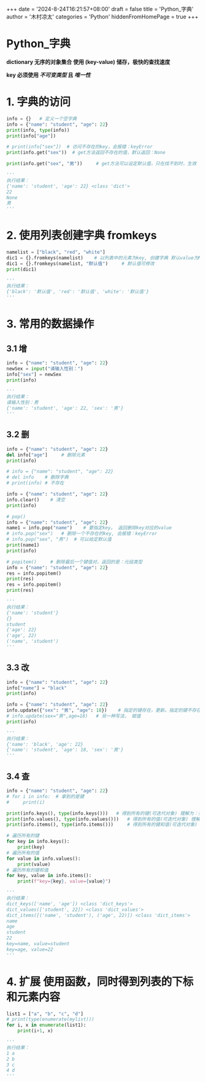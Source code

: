 +++
date = '2024-8-24T16:21:57+08:00'
draft = false
title = 'Python_字典'
author = '木村凉太'
categories = 'Python'
hiddenFromHomePage = true 
+++

# Python_字典

**dictionary 无序的对象集合 使用 (key-value) 储存，极快的查找速度**

**key 必须使用 *不可变类型* 且 *唯一性***

# 1. 字典的访问

```python
info = {}   # 定义一个空字典
info = {"name": "student", "age": 22}
print(info, type(info))
print(info["age"])

# print(info["sex"])  # 访问不存在的key，会报错：keyError
print(info.get("sex"))  # get方法返回不存在的值，默认返回：None

print(info.get("sex", "男"))     # get方法可以设定默认值，只在找不到时，生效

'''
执行结果：
{'name': 'student', 'age': 22} <class 'dict'>
22
None
男
'''
```

# 2. 使用列表创建字典 fromkeys

```python
namelist = ["black", "red", "white"]
dic1 = {}.fromkeys(namelist)    # 以列表中的元素为key, 创建字典 默认value为None
dic1 = {}.fromkeys(namelist, "默认值")     # 默认值可修改
print(dic1)

'''
执行结果：
{'black': '默认值', 'red': '默认值', 'white': '默认值'}
'''
```

# 3. 常用的数据操作

## 3.1 增

```python
info = {"name": "student", "age": 22}
newSex = input("请输入性别：")
info["sex"] = newSex
print(info)

'''
执行结果：
请输入性别：男
{'name': 'student', 'age': 22, 'sex': '男'}
'''
```

## 3.2 删

```python
info = {"name": "student", "age": 22}
del info["age"]     # 删除元素
print(info)

# info = {"name": "student", "age": 22}
# del info    # 删除字典
# print(info) # 不存在

info = {"name": "student", "age": 22}
info.clear()    # 清空
print(info)

# pop()
info = {"name": "student", "age": 22}
name1 = info.pop("name")    # 要指定key。 返回删除key对应的value
# info.pop("sex")   # 删除一个不存在的key, 会报错：keyError
# info.pop("sex", "男")  # 可以给定默认值
print(name1)
print(info)

# popitem()     # 删除最后一个键值对，返回的是：元组类型
info = {"name": "student", "age": 22}
res = info.popitem()
print(res)
res = info.popitem()
print(res)

'''
执行结果：
{'name': 'student'}
{}
student
{'age': 22}
('age', 22)
('name', 'student')
'''
```

## 3.3 改

```python
info = {"name": "student", "age": 22}
info["name"] = "black"
print(info)

info = {"name": "student", "age": 22}
info.update({"sex": "男", "age": 18})    # 指定的键存在，更新。指定的键不存在，新增
# info.update(sex="男",age=18)   # 另一种写法， 赋值
print(info)

'''
执行结果：
{'name': 'black', 'age': 22}
{'name': 'student', 'age': 18, 'sex': '男'}
'''
```

## 3.4 查

```python
info = {"name": "student", "age": 22}
# for i in info:  # 拿到的是键
#     print(i)

print(info.keys(), type(info.keys()))   # 得到所有的键(可迭代对象) 理解为：列表
print(info.values(), type(info.values()))   # 得到所有的值(可迭代对象) 理解为：列表
print(info.items(), type(info.items()))     # 得到所有的键和值(可迭代对象)   理解为：元组

# 遍历所有的键
for key in info.keys():
    print(key)
# 遍历所有的值
for value in info.values():
    print(value)
# 遍历所有的键和值
for key, value in info.items():
    print(f"key={key}, value={value}")

'''
执行结果：
dict_keys(['name', 'age']) <class 'dict_keys'>
dict_values(['student', 22]) <class 'dict_values'>
dict_items([('name', 'student'), ('age', 22)]) <class 'dict_items'>
name
age
student
22
key=name, value=student
key=age, value=22
'''
```

# 4. 扩展 使用函数，同时得到列表的下标和元素内容

```python
list1 = ["a", "b", "c", "d"]
# print(type(enumerate(mylist)))
for i, x in enumerate(list1):
    print(i+1, x)

'''
执行结果：
1 a
2 b
3 c
4 d
'''